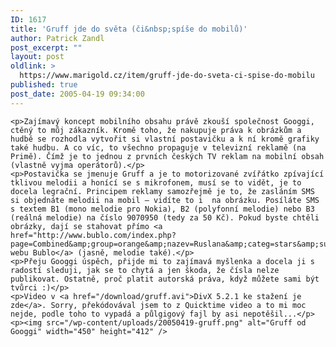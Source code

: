 ```yaml
---
ID: 1617
title: 'Gruff jde do světa (či&nbsp;spíše do mobilů)'
author: Patrick Zandl
post_excerpt: ""
layout: post
oldlink: >
  https://www.marigold.cz/item/gruff-jde-do-sveta-ci-spise-do-mobilu
published: true
post_date: 2005-04-19 09:34:00
---
```

	<p>Zajímavý koncept mobilního obsahu právě zkouší společnost Googgi, ctěný to můj zákazník. Kromě toho, že nakupuje práva k obrázkům a hudbě se rozhodla vytvořit si vlastní postavičku a k ní kromě grafiky také hudbu. A co víc, to všechno propaguje v televizní reklamě (na Primě). Čímž je to jednou z prvních českých TV reklam na mobilní obsah (vlastně vyjma operátorů).</p>
	<p>Postavička se jmenuje Gruff a je to motorizované zvířátko zpívající tklivou melodii a honící se s mikrofonem, musí se to vidět, je to docela legrační. Principem reklamy samozřejmě je to, že zasláním SMS si objednáte melodii na mobil – vidíte to i  na obrázku. Posíláte SMS s textem B1 (mono melodie pro Nokia), B2 (polyfonní melodie) nebo B3 (reálná melodie) na číslo 9070950 (tedy za 50 Kč). Pokud byste chtěli obrázky, dají se stahovat přímo <a href="http://www.bublo.com/index.php?page=Combined&amp;group=orange&amp;nazev=Ruslana&amp;categ=stars&amp;subcat=278">z webu Bublo</a> (jasně, melodie také).</p>
	<p>Přeju Googgi úspěch, přijde mi to zajímavá myšlenka a docela ji s radostí sleduji, jak se to chytá a jen škoda, že čísla nelze publikovat. Ostatně, proč platit autorská práva, když můžete sami být tvůrci :)</p>
	<p>Video v <a href="/download/gruff.avi">DivX 5.2.1 ke stažení je zde</a>. Sorry, překódovával jsem to z Quicktime video a to mi moc nejde, podle toho to vypadá a půlgigový fajl by asi nepotěšil...</p>
	<p><img src="/wp-content/uploads/20050419-gruff.png" alt="Gruff od Googgi" width="450" height="412" />
</p>